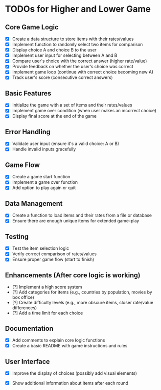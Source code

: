 # TODOs for Higher and Lower Game

## Core Game Logic
- [x] Create a data structure to store items with their rates/values
- [x] Implement function to randomly select two items for comparison
- [x] Display choice A and choice B to the user
- [x] Implement user input for selecting between A and B
- [x] Compare user's choice with the correct answer (higher rate/value)
- [x] Provide feedback on whether the user's choice was correct
- [x] Implement game loop (continue with correct choice becoming new A)
- [x] Track user's score (consecutive correct answers)

## Basic Features
- [x] Initialize the game with a set of items and their rates/values
- [x] Implement game over condition (when user makes an incorrect choice)
- [x] Display final score at the end of the game

## Error Handling
- [x] Validate user input (ensure it's a valid choice: A or B)
- [x] Handle invalid inputs gracefully

## Game Flow
- [x] Create a game start function
- [x] Implement a game over function
- [x] Add option to play again or quit

## Data Management
- [x] Create a function to load items and their rates from a file or database
- [x] Ensure there are enough unique items for extended game-play

## Testing
- [x] Test the item selection logic
- [x] Verify correct comparison of rates/values
- [x] Ensure proper game flow (start to finish)

## Enhancements (After core logic is working)
- [?] Implement a high score system
- [?] Add categories for items (e.g., countries by population, movies by box office)
- [?] Create difficulty levels (e.g., more obscure items, closer rate/value differences)
- [?] Add a time limit for each choice

## Documentation
- [x] Add comments to explain core logic functions
- [x] Create a basic README with game instructions and rules

## User Interface
- [x] Improve the display of choices (possibly add visual elements)
- [x] Show additional information about items after each round

